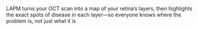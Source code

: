 LAPM turns your OCT scan into a map of your retina’s layers, then highlights the exact spots of disease in each layer—so everyone knows where the problem is, not just what it is
